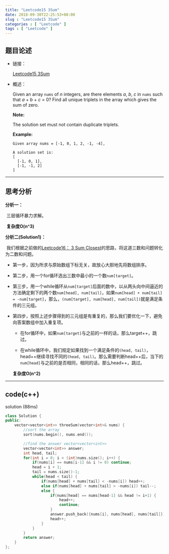```yaml
---
title: "Leetcode15 3Sum"
date: 2018-09-30T22:25:53+08:00
slug : "Leetcode15 3Sum"
categories : [ "Leetcode" ]
tags : [ "Leetcode" ]
---
```


## 题目论述

- 链接：

  [Leetcode15 3Sum](https://leetcode.com/problems/3sum/description/)

- 概述：

  Given an array `nums` of *n* integers, are there elements *a*, *b*, *c* in `nums` such that *a* + *b* + *c* = 0? Find all unique triplets in the array which gives the sum of zero.

  **Note:**

  The solution set must not contain duplicate triplets.

  **Example:**

  ```
  Given array nums = [-1, 0, 1, 2, -1, -4],
  
  A solution set is:
  [
    [-1, 0, 1],
    [-1, -1, 2]
  ]
  ```
  
***

## 思考分析

**分析一：**

​	三层循环暴力求解。

​	**复杂度O(n^3)**

**分析二(Solution1)：**

​	我们根据之前做的[Leetcode16： 3 Sum Closest](https://sysucarey.github.io/leetcode16-3-sum-closet/)的思路，将这道三数和问题转化为二数和问题。

- 第一步，因为所求与原始数组下标无关，故放心大胆地先将数组排序。
- 第二步，用一个for循环选出三数中最小的一个数`num[target]`。
- 第三步，用一个while循环从`num[target]`后面的数中，以从两头向中间逼近的方法确定剩下的两个数`num[head], num[tail]`，如果`num[head] + num[tail] = -num[target]`，那么，`(num[target], num[head], num[tail])`就是满足条件的三元组。
- 第四步，按照上述步骤得到的三元组是有重复的，那么我们要优化一下，避免向答案数组中加入重复项。
  - 在for循环中，如果`num[target]`与之前的一样的话，那么target++，跳过。

  - 在while循环中，我们规定如果找到一个满足条件的`(head, tail)`，head++继续寻找不同的`(head, tail)`。那么需要判断head++后，当下的`num[head]`与之前的是否相同，相同的话，那么head++，跳过。

  **复杂度O(n^2)**



***

## code(c++)

solution (88ms)

```c++
class Solution {
public:
    vector<vector<int>> threeSum(vector<int>& nums) {
        //sort the array
        sort(nums.begin(), nums.end());

        //find the answer vector<vector<int>>
        vector<vector<int>> answer;
        int head, tail;
        for(int i = 0; i < (int)nums.size(); i++) {
            if(nums[i] == nums[i-1] && i != 0) continue;
            head = i + 1;
            tail = nums.size()-1; 
            while(head < tail) {
                if(nums[head] + nums[tail] < -nums[i]) head++;
                else if(nums[head] + nums[tail] > -nums[i]) tail--;
                else {
                    if(nums[head] == nums[head-1] && head != i+1) {
                        head++;
                        continue;
                    }
                    answer.push_back({nums[i], nums[head], nums[tail]});
                    head++;
                }
            }
        }
        return answer;
    }
};
```

